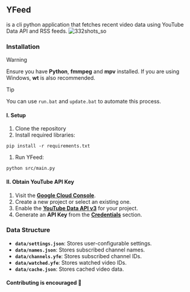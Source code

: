 ## YFeed
is a cli python application that fetches recent video data using YouTube Data API and RSS feeds.
![332shots_so](https://github.com/user-attachments/assets/d85341a3-6b2e-4cc0-b799-5a833b825046)

### Installation

> [!WARNING]
> Ensure you have **Python**, **fmmpeg** and **mpv** installed. If you are using Windows, **wt** is also recommended.

> [!TIP]
> You can use `run.bat` and `update.bat` to automate this process.

#### I. Setup
1. Clone the repository
2. Install required libraries:
```
pip install -r requirements.txt
```
1. Run YFeed:
```
python src/main.py
```

#### II. Obtain YouTube API Key
1. Visit the [**Google Cloud Console**](https://console.cloud.google.com/).
2. Create a new project or select an existing one.
3. Enable the [**YouTube Data API v3**](https://console.cloud.google.com/apis/library/youtube.googleapis.com) for your project.
4. Generate an **API Key** from the [**Credentials**](https://console.cloud.google.com/apis/credentials) section.

### Data Structure
- **`data/settings.json`**: Stores user-configurable settings.
- **`data/names.json`**: Stores subscribed channel names.
- **`data/channels.yfe`**: Stores subscribed channel IDs.
- **`data/watched.yfe`**: Stores watched video IDs.
- **`data/cache.json`**: Stores cached video data.

#### Contributing is encouraged 🤗
